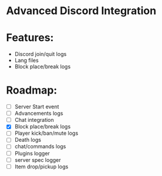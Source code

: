 # Advanced Discord Integration


# Features: 
- Discord join/quit logs
- Lang files
- Block place/break logs
  
# Roadmap: 
- [ ] Server Start event
- [ ] Advancements logs
- [ ] Chat integration
- [x] Block place/break logs
- [ ] Player kick/ban/mute logs
- [ ] Death logs
- [ ] chat/commands logs
- [ ] Plugins logger
- [ ] server spec logger 
- [ ] Item drop/pickup logs